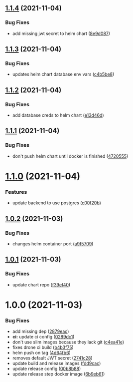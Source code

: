 ## [1.1.4](https://github.com/insuusvenerati/strapi-backend/compare/1.1.3...1.1.4) (2021-11-04)


### Bug Fixes

* add missing jwt secret to helm chart ([8e9d087](https://github.com/insuusvenerati/strapi-backend/commit/8e9d0872fd85181b35c6420ce4a5b1f11cb72fd1))

## [1.1.3](https://github.com/insuusvenerati/strapi-backend/compare/1.1.2...1.1.3) (2021-11-04)


### Bug Fixes

* updates helm chart database env vars ([c4b5be8](https://github.com/insuusvenerati/strapi-backend/commit/c4b5be87c5001b7b7f43322b73e2ca8133416cd1))

## [1.1.2](https://github.com/insuusvenerati/strapi-backend/compare/1.1.1...1.1.2) (2021-11-04)


### Bug Fixes

* add database creds to helm chart ([e13d46d](https://github.com/insuusvenerati/strapi-backend/commit/e13d46d01604f596993057f5f3def3b2a81f3491))

## [1.1.1](https://github.com/insuusvenerati/strapi-backend/compare/1.1.0...1.1.1) (2021-11-04)


### Bug Fixes

* don't push helm chart until docker is finished ([4720555](https://github.com/insuusvenerati/strapi-backend/commit/4720555515e082299a280fd2b5cf27767005a0df))

# [1.1.0](https://github.com/insuusvenerati/strapi-backend/compare/1.0.2...1.1.0) (2021-11-04)


### Features

* update backend to use postgres ([c00f20b](https://github.com/insuusvenerati/strapi-backend/commit/c00f20be1ee1e519a160a44e6483718d9b6f2522))

## [1.0.2](https://github.com/insuusvenerati/strapi-backend/compare/1.0.1...1.0.2) (2021-11-03)


### Bug Fixes

* changes helm container port ([a9f5709](https://github.com/insuusvenerati/strapi-backend/commit/a9f57094424025735fd7e054ce626bb0860f0bc1))

## [1.0.1](https://github.com/insuusvenerati/strapi-backend/compare/1.0.0...1.0.1) (2021-11-03)


### Bug Fixes

* update chart repo ([f39ef40](https://github.com/insuusvenerati/strapi-backend/commit/f39ef405b2e46acc617d4500976b68994e45c1c0))

# 1.0.0 (2021-11-03)


### Bug Fixes

* add missing dep ([2879eac](https://github.com/insuusvenerati/strapi-backend/commit/2879eacf5a3fb0a479e5306610f994a92bf89a98))
* **ci:** update ci config ([0289dc1](https://github.com/insuusvenerati/strapi-backend/commit/0289dc18cc4204b81e42d1b61d23b7866df2ce6f))
* don't use slim images because they lack git ([c4ea41e](https://github.com/insuusvenerati/strapi-backend/commit/c4ea41e0fef5361f77184bafe4c438dbdcf2eb25))
* fixes drone ci build ([b4b3f75](https://github.com/insuusvenerati/strapi-backend/commit/b4b3f75748e35760c4854ddb228f3806119924b5))
* helm push on tag ([4d64fb6](https://github.com/insuusvenerati/strapi-backend/commit/4d64fb6d50b9f63161802c708deab149ed5d5c2e))
* removes default JWT secret ([2741c28](https://github.com/insuusvenerati/strapi-backend/commit/2741c283f67b47ada1f502e89c36b50849cb94ee))
* update build and release images ([fdd9cac](https://github.com/insuusvenerati/strapi-backend/commit/fdd9cace0e6ba244b88ae4b457b4fdbc2d3da6b4))
* update release config ([00b8b88](https://github.com/insuusvenerati/strapi-backend/commit/00b8b885024927351a870a9d3e9fff7b6cca5ee5))
* update release step docker image ([6b9eb61](https://github.com/insuusvenerati/strapi-backend/commit/6b9eb61efcd352add44637b95df80a41de5ca444))
